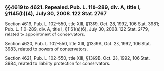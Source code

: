 ### §§4619 to 4621. Repealed. Pub. L. 110–289, div. A, title I, §1145(b)(4), July 30, 2008, 122 Stat. 2767 ###

Section 4619, Pub. L. 102–550, title XIII, §1369, Oct. 28, 1992, 106 Stat. 3981; Pub. L. 110–289, div. A, title I, §1161(a)(6), July 30, 2008, 122 Stat. 2779, related to appointment of conservators.

Section 4620, Pub. L. 102–550, title XIII, §1369A, Oct. 28, 1992, 106 Stat. 3983, related to powers of conservators.

Section 4621, Pub. L. 102–550, title XIII, §1369B, Oct. 28, 1992, 106 Stat. 3984, related to liability protection for conservators.